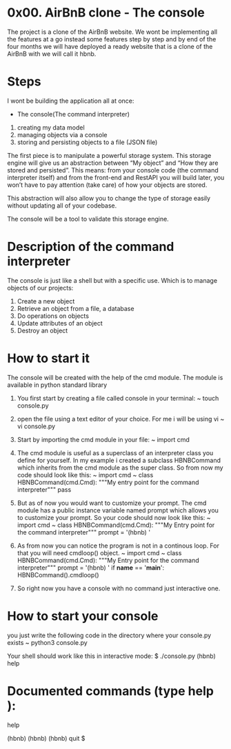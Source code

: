 # 0x00. AirBnB clone - The console
The project is a clone of the AirBnB website.
We wont be implementing all the features at a go instead some features step by step and by end of the four months we will have deployed a ready website that is a clone of the AirBnB with we will call it hbnb.
# Steps
I wont be building the application all at once:
* The console(The command interpreter)
1. creating my data model
2. managing objects via a console
3. storing and persisting objects to a file (JSON file)

The first piece is to manipulate a powerful storage system. This storage engine will give us an abstraction between “My object” and “How they are stored and persisted”. This means: from your console code (the command interpreter itself) and from the front-end and RestAPI you will build later, you won’t have to pay attention (take care) of how your objects are stored.

This abstraction will also allow you to change the type of storage easily without updating all of your codebase.

The console will be a tool to validate this storage engine.

# Description of the command interpreter
The console is just like a shell but with a specific use.
Which is to manage objects of our projects:
1. Create a new object
2. Retrieve an object from a file, a database 
3. Do operations on objects
4. Update attributes of an object
5. Destroy an object
# How to start it
The console will be created with the help of the cmd module.
The module is available in python standard library

1. You first start by creating a file called console in your terminal:
~ touch console.py
2. open the file using a text editor of your choice. For me i will be using vi
~ vi console.py
3. Start by importing the cmd module in your file:
~ import cmd
4. The cmd module is useful as a superclass of an interpreter class you define for yourself. In my example i created a subclass HBNBCommand which inherits from the cmd module as the super class. So from now my code should look like this:
~ import cmd
~ class HBNBCommand(cmd.Cmd):
	"""My entry point for the command interpreter"""
	pass
5. But as of now you would want to  customize your prompt.
The cmd module has a public instance variable named prompt which allows you to customize your prompt. So your code should now look like this:
~ import cmd
~ class HBNBCommand(cmd.Cmd):
	"""My Entry point for the command interpreter"""
	prompt = '(hbnb) '

6. As from now you can notice the program is not in a continous loop. For that you will need cmdloop() object.
~ import cmd
~ class HBNBCommand(cmd.Cmd):
	"""My Entry point for the command interpreter"""
	prompt = '(hbnb) '
if __name__ == '__main__':
	HBNBCommand().cmdloop()
7. So right now you have a console with no command just interactive one.
# How to start your console
you just write the following code in the directory where your console.py exists
~ python3 console.py

Your shell should work like this in interactive mode:
$ ./console.py
(hbnb) help

Documented commands (type help <topic>):
========================================
help

(hbnb) 
(hbnb) 
(hbnb) quit
$

